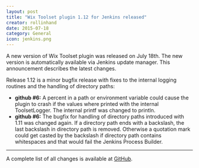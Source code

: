 ```yaml
---
layout: post
title: "Wix Toolset plugin 1.12 for Jenkins released"
creator: rollinhand
date: 2015-07-18
category: General
icon: jenkins.png
---
```

A new version of Wix Toolset plugin was released on July 18th. The new version is 
automatically available via Jenkins update manager. This announcement describes the latest changes.
<!--more-->
Release 1.12 is a minor bugfix release with fixes to the internal logging routines and the 
handling of directory paths:

* **github #6:** A percent in a path or environment variable could cause the plugin to crash
 if the values where printed with the internal ToolsetLogger. The internal printf was changed to println.
* **github #6:** The bugfix for handling of directory paths introduced with 1.11 was 
changed again. If a directory path ends with a backslash, the last backslash in directory path is 
removed. Otherwise a quotation mark could get casted by the backslash if directory path 
contains whitespaces and that would fail the Jenkins Process Builder.

***
A complete list of all changes is available at [GitHub](https://github.com/jenkinsci/wix-plugin/blob/master/CHANGELOG.md).
